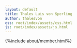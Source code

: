 ```yaml
---
layout: default
title: Thales Luis von Sperling
author: thalesvon
css: root/index/assets/css.html
js: root/index/assets/js.html
---
```


{%include about/member.html%}